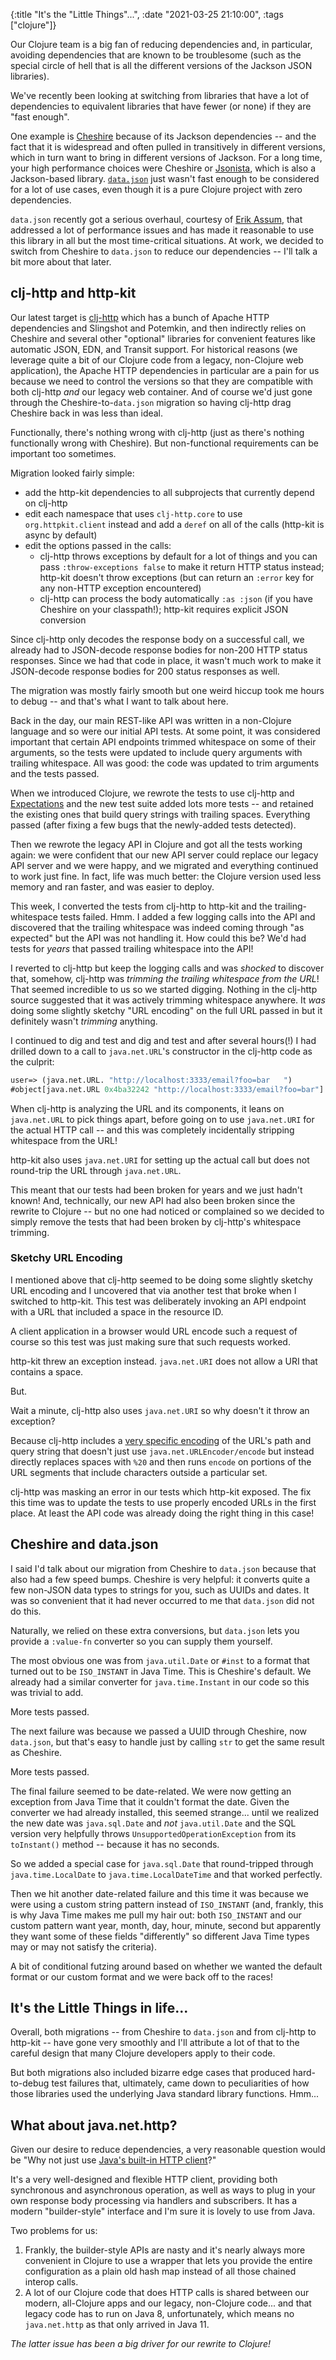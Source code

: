 {:title "It's the \"Little Things\"...",
 :date "2021-03-25 21:10:00",
 :tags ["clojure"]}

Our Clojure team is a big fan of reducing dependencies and, in particular,
avoiding dependencies that are known to be troublesome (such as the special
circle of hell that is all the different versions of the Jackson JSON libraries).<!-- more -->

We've recently been looking at switching from libraries that have a lot
of dependencies to equivalent libraries that have fewer (or none) if they
are "fast enough".

One example is [Cheshire](https://github.com/dakrone/cheshire) because
of its Jackson dependencies -- and the fact that it is widespread and
often pulled in transitively in different versions, which in turn want
to bring in different versions of Jackson. For a long time, your high
performance choices were Cheshire or [Jsonista](https://github.com/metosin/jsonista),
which is also a Jackson-based library. [`data.json`](https://github.com/clojure/data.json)
just wasn't fast enough to be considered for a lot of use cases, even
though it is a pure Clojure project with zero dependencies.

`data.json` recently got a serious overhaul, courtesy of [Erik Assum](https://github.com/slipset),
that addressed a lot of performance issues and has made it reasonable
to use this library in all but the most time-critical situations.
At work, we decided to switch from Cheshire to `data.json` to reduce
our dependencies -- I'll talk a bit more about that later.

## clj-http and http-kit

Our latest target is [clj-http](https://github.com/dakrone/clj-http) which
has a bunch of Apache HTTP dependencies and Slingshot and Potemkin, and
then indirectly relies on Cheshire and several other "optional" libraries
for convenient features like automatic JSON, EDN, and Transit support.
For historical reasons (we leverage quite a bit of our Clojure code from
a legacy, non-Clojure web application), the Apache HTTP dependencies in
particular are a pain for us because we need to control the versions so
that they are compatible with both clj-http *and* our legacy web container.
And of course we'd just gone through the Cheshire-to-`data.json` migration
so having clj-http drag Cheshire back in was less than ideal.

Functionally, there's nothing wrong with clj-http (just as there's nothing
functionally wrong with Cheshire). But non-functional requirements can be
important too sometimes.

Migration looked fairly simple:

* add the http-kit dependencies to all subprojects that currently depend on clj-http
* edit each namespace that uses `clj-http.core` to use `org.httpkit.client` instead and add a `deref` on all of the calls (http-kit is async by default)
* edit the options passed in the calls:
  * clj-http throws exceptions by default for a lot of things and you can pass `:throw-exceptions false` to make it return HTTP status instead; http-kit doesn't throw exceptions (but can return an `:error` key for any non-HTTP exception encountered)
  * clj-http can process the body automatically `:as :json` (if you have Cheshire on your classpath!); http-kit requires explicit JSON conversion

Since clj-http only decodes the response body on a successful call,
we already had to JSON-decode response bodies for non-200 HTTP status
responses. Since we had that code in place, it wasn't much work to
make it JSON-decode response bodies for 200 status responses as well.

The migration was mostly fairly smooth but one weird hiccup took me hours
to debug -- and that's what I want to talk about here.

Back in the day, our main REST-like API was written in a non-Clojure language and
so were our initial API tests. At some point, it was considered important
that certain API endpoints trimmed whitespace on some of their arguments,
so the tests were updated to include query arguments with trailing whitespace.
All was good: the code was updated to trim arguments and the tests passed.

When we introduced Clojure, we rewrote the tests to use clj-http and
[Expectations](https://github.com/clojure-expectations/clojure-test) and the
new test suite added lots more tests -- and retained the existing ones that
build query strings with trailing spaces. Everything passed (after fixing a
few bugs that the newly-added tests detected).

Then we rewrote the legacy API in Clojure and got all the tests working
again: we were confident that our new API server could replace our legacy
API server and we were happy, and we migrated and everything continued
to work just fine. In fact, life was much better: the Clojure version used
less memory and ran faster, and was easier to deploy.

This week, I converted the tests from clj-http to http-kit and the
trailing-whitespace tests failed. Hmm. I added a few logging calls into
the API and discovered that the trailing whitespace was indeed coming
through "as expected" but the API was not handling it. How could this be?
We'd had tests for _years_ that passed trailing whitespace into the API!

I reverted to clj-http but keep the logging calls and was _shocked_ to
discover that, somehow, clj-http was _trimming the trailing whitespace from the URL_!
That seemed incredible to us so we started digging. Nothing in the clj-http
source suggested that it was actively trimming whitespace anywhere.
It _was_ doing some slightly sketchy "URL encoding" on the full URL
passed in but it definitely wasn't _trimming_ anything.

I continued to dig and test and dig and test and after several hours(!)
I had drilled down to a call to `java.net.URL`'s constructor in the
clj-http code as the culprit:

```clojure
user=> (java.net.URL. "http://localhost:3333/email?foo=bar   ")
#object[java.net.URL 0x4ba32242 "http://localhost:3333/email?foo=bar"]
```

When clj-http is analyzing the URL and its components, it leans on `java.net.URL`
to pick things apart, before going on to use `java.net.URI` for the
actual HTTP call -- and this was completely incidentally stripping
whitespace from the URL!

http-kit also uses `java.net.URI` for setting up the actual call but
does not round-trip the URL through `java.net.URL`.

This meant that our tests had been broken for years and we just hadn't known!
And, technically, our new API had also been broken since the rewrite
to Clojure -- but no one had noticed or complained so we decided to
simply remove the tests that had been broken by clj-http's whitespace trimming.

### Sketchy URL Encoding

I mentioned above that clj-http seemed to be doing some slightly
sketchy URL encoding and I uncovered that via another test that
broke when I switched to http-kit. This test was deliberately invoking
an API endpoint with a URL that included a space in the resource ID.

A client application in a browser would URL encode such a request
of course so this test was just making sure that such requests worked.

http-kit threw an exception instead. `java.net.URI` does not allow
a URI that contains a space.

But.

Wait a minute, clj-http also uses `java.net.URI` so why doesn't it
throw an exception?

Because clj-http includes a [very specific encoding](https://github.com/dakrone/clj-http/blob/3.x/src/clj_http/client.clj#L160-L168)
of the URL's path and query string that doesn't just use
`java.net.URLEncoder/encode` but instead directly replaces
spaces with `%20` and then runs `encode` on portions of the
URL segments that include characters outside a particular set.

clj-http was masking an error in our tests which http-kit exposed.
The fix this time was to update the tests to use properly
encoded URLs in the first place. At least the API code was
already doing the right thing in this case!

## Cheshire and data.json

I said I'd talk about our migration from Cheshire to `data.json`
because that also had a few speed bumps. Cheshire is very
helpful: it converts quite a few non-JSON data types to strings
for you, such as UUIDs and dates. It was so convenient that it
had never occurred to me that `data.json` did not do this.

Naturally, we relied on these extra conversions, but `data.json`
lets you provide a `:value-fn` converter so you can supply
them yourself.

The most obvious one was from `java.util.Date` or `#inst` to
a format that turned out to be `ISO_INSTANT` in Java Time.
This is Cheshire's default. We already had a similar converter for
`java.time.Instant` in our code so this was trivial to add.

More tests passed.

The next failure was because we passed a UUID through Cheshire,
now `data.json`, but that's easy to handle just by calling `str`
to get the same result as Cheshire.

More tests passed.

The final failure seemed to be date-related. We were now
getting an exception from Java Time that it couldn't format
the date. Given the converter we had already installed, this
seemed strange... until we realized the new date was `java.sql.Date`
and _not_ `java.util.Date` and the SQL version very helpfully
throws `UnsupportedOperationException` from its `toInstant()`
method -- because it has no seconds.

So we added a special case for `java.sql.Date` that round-tripped
through `java.time.LocalDate` to `java.time.LocalDateTime` and
that worked perfectly.

Then we hit another date-related failure and this time it was
because we were using a custom string pattern instead of
`ISO_INSTANT` (and, frankly, this is why Java Time makes me
pull my hair out: both `ISO_INSTANT` and our custom pattern
want year, month, day, hour, minute, second but apparently
they want some of these fields "differently" so different
Java Time types may or may not satisfy the criteria).

A bit of conditional futzing around based on whether we wanted
the default format or our custom format and we were back off
to the races!

## It's the Little Things in life...

Overall, both migrations -- from Cheshire to `data.json` and
from clj-http to http-kit -- have gone very smoothly and I'll
attribute a lot of that to the careful design that many Clojure
developers apply to their code.

But both migrations also included bizarre edge cases that
produced hard-to-debug test failures that, ultimately, came
down to peculiarities of how those libraries used the underlying
Java standard library functions. Hmm...

## What about java.net.http?

Given our desire to reduce dependencies, a very reasonable question
would be "Why not just use [Java's built-in HTTP client](https://docs.oracle.com/en/java/javase/11/docs/api/java.net.http/java/net/http/HttpClient.html)?"

It's a very well-designed and flexible HTTP client, providing both
synchronous and asynchronous operation, as well as ways to plug in
your own response body processing via handlers and subscribers. It
has a modern "builder-style" interface and I'm sure it is lovely
to use from Java.

Two problems for us:

1. Frankly, the builder-style APIs are nasty and it's nearly always more convenient in Clojure to use a wrapper that lets you provide the entire configuration as a plain old hash map instead of all those chained interop calls.
2. A lot of our Clojure code that does HTTP calls is shared between our modern, all-Clojure apps and our legacy, non-Clojure code... and that legacy code has to run on Java 8, unfortunately, which means no `java.net.http` as that only arrived in Java 11.

_The latter issue has been a big driver for our rewrite to Clojure!_
